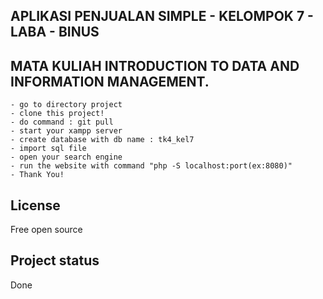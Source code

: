 
## APLIKASI PENJUALAN SIMPLE - KELOMPOK 7 - LABA - BINUS
## MATA KULIAH INTRODUCTION TO DATA AND INFORMATION MANAGEMENT.


```
- go to directory project
- clone this project!
- do command : git pull
- start your xampp server
- create database with db name : tk4_kel7
- import sql file
- open your search engine
- run the website with command "php -S localhost:port(ex:8080)"
- Thank You!
```

## License
Free open source

## Project status
Done
